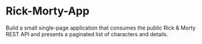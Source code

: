 # Rick-Morty-App
Build a small single-page application that consumes the public Rick &amp; Morty REST API and presents a paginated list of characters and details.
